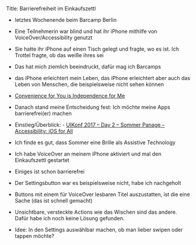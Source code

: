 Title: Barrierefreiheit im Einkaufszettl

- letztes Wochenende beim Barcamp Berlin
- Eine Teilnehmerin war blind und hat ihr iPhone mithilfe von VoiceOver/Accessibility genutzt
- Sie hatte ihr iPhone auf einen Tisch gelegt und fragte, wo es ist. Ich Trottel fragte, ob das weiße ihres sei
- Das hat mich ziemlich beeindruckt, dafür mag ich Barcamps
- das iPhone erleichtert mein Leben, das iPhone erleichtert aber auch das Leben von Menschen, die beispielsweise nicht sehen können
- [Convenience for You is Independence for Me](https://developer.apple.com/videos/play/wwdc2017/110/)
- Danach stand meine Entscheidung fest: Ich möchte meine Apps barrierefrei(er) machen

- Einstieg/Überblick: - [UIKonf 2017 – Day 2 – Sommer Panage – Accessibility: iOS for All](https://www.youtube.com/watch?v=G01Ac5njNSs)
- Ich finde es gut, dass Sommer eine Brille als Assistive Technology

- Ich habe VoiceOver an meinem iPhone aktiviert und mal den Einkaufszettl gestartet
- Einiges ist schon barrierefrei
- Der Settingsbutton war es beispielsweise nicht, habe ich nachgeholt
- Buttons mit einem für VoiceOver lesbaren Titel auszustatten, ist die eine Sache (das ist schnell gemacht)
- Unsichtbare, versteckte Actions wie das Wischen sind das andere. Dafür habe ich noch keine Lösung gefunden.
- Idee: In den Settings auswählbar machen, ob man lieber swipen oder tappen möchte?